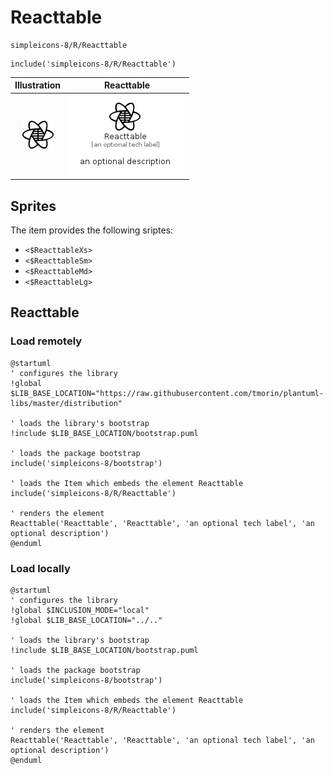# Reacttable


```text
simpleicons-8/R/Reacttable
```

```text
include('simpleicons-8/R/Reacttable')
```



| Illustration | Reacttable |
| :---: | :---: |
| ![illustration for Illustration](../../simpleicons-8/R/Reacttable.png) | ![illustration for Reacttable](../../simpleicons-8/R/Reacttable.Local.png) |



## Sprites
The item provides the following sriptes:

- `<$ReacttableXs>`
- `<$ReacttableSm>`
- `<$ReacttableMd>`
- `<$ReacttableLg>`





## Reacttable

### Load remotely
```plantuml
@startuml
' configures the library
!global $LIB_BASE_LOCATION="https://raw.githubusercontent.com/tmorin/plantuml-libs/master/distribution"

' loads the library's bootstrap
!include $LIB_BASE_LOCATION/bootstrap.puml

' loads the package bootstrap
include('simpleicons-8/bootstrap')

' loads the Item which embeds the element Reacttable
include('simpleicons-8/R/Reacttable')

' renders the element
Reacttable('Reacttable', 'Reacttable', 'an optional tech label', 'an optional description')
@enduml
```

### Load locally
```plantuml
@startuml
' configures the library
!global $INCLUSION_MODE="local"
!global $LIB_BASE_LOCATION="../.."

' loads the library's bootstrap
!include $LIB_BASE_LOCATION/bootstrap.puml

' loads the package bootstrap
include('simpleicons-8/bootstrap')

' loads the Item which embeds the element Reacttable
include('simpleicons-8/R/Reacttable')

' renders the element
Reacttable('Reacttable', 'Reacttable', 'an optional tech label', 'an optional description')
@enduml
```

